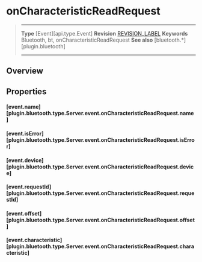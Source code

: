 # onCharacteristicReadRequest

> --------------------- ------------------------------------------------------------------------------------------
> __Type__              [Event][api.type.Event]
> __Revision__          [REVISION_LABEL](REVISION_URL)
> __Keywords__          Bluetooth, bt, onCharacteristicReadRequest
> __See also__          [bluetooth.*][plugin.bluetooth]
> --------------------- ------------------------------------------------------------------------------------------

## Overview

## Properties

#### [event.name][plugin.bluetooth.type.Server.event.onCharacteristicReadRequest.name]

#### [event.isError][plugin.bluetooth.type.Server.event.onCharacteristicReadRequest.isError]

#### [event.device][plugin.bluetooth.type.Server.event.onCharacteristicReadRequest.device]

#### [event.requestId][plugin.bluetooth.type.Server.event.onCharacteristicReadRequest.requestId]

#### [event.offset][plugin.bluetooth.type.Server.event.onCharacteristicReadRequest.offset]

#### [event.characteristic][plugin.bluetooth.type.Server.event.onCharacteristicReadRequest.characteristic]